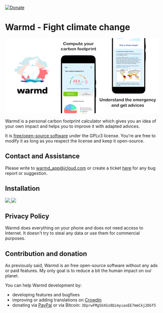 [![Donate](https://img.shields.io/badge/Donate-PayPal-green.svg)](https://www.paypal.me/fredericjulian)

# Warmd - Fight climate change

![Banner](/raw_graphics/banner_full.png)

Warmd is a personal carbon footprint calculator which gives you an idea of your own impact and helps you to improve it with adapted advices.

It is [free/open-source software](https://www.gnu.org/philosophy/free-sw.html) under the GPLv3 license. You're are free to modify it as long as you respect the license and keep it open-source.

## Contact and Assistance
Please write to [warmd_app@icloud.com](mailto:warmd_app@icloud.com) or create a ticket [here](https://github.com/FredJul/Warmd/issues/new) for any bug report or suggestion.

## Installation
<a href="https://play.google.com/store/apps/details?id=net.frju.verdure" target="_blank" class="is-slightly-elevated" rel="nofollow">
  <img src="https://itsallwidgets.com/images/google.png" style="width:180px"/>
</a>
<a href="https://apps.apple.com/app/id1487848837" target="_blank" class="is-slightly-elevated" rel="nofollow">
  <img src="https://itsallwidgets.com/images/apple.png" style="width:180px"/>
</a>

## Privacy Policy
Warmd does everything on your phone and does not need access to Internet. It doesn't try to steal any data or use them for commercial purposes.

## Contribution and donation
As previously said, Warmd is an free open-source software without any ads or paid features. My only goal is to reduce a bit the human impact on our planet.

You can help Warmd development by:
- developing features and bugfixes
- improving or adding translations on [Crowdin](https://frju.crowdin.com/warmd)
- donating via [PayPal](https://www.paypal.me/fredericjulian) or via Bitcoin: `3DprwFMg5bXGz8QimyiaoEE7mmCkj2DGf5`
